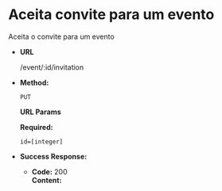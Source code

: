 # Aceita convite para um evento
Aceita o convite para um evento

* **URL**

  /event/:id/invitation

* **Method:**

  `PUT`

  **URL Params**

   **Required:**
   
   `id=[integer]`

* **Success Response:**

  * **Code:** 200 <br />
    **Content:** 
